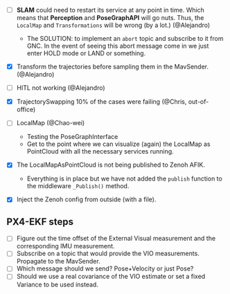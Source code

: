 - [ ] **SLAM** could need to restart its service at any point in time. Which means that **Perception** and **PoseGraphAPI** will go nuts. Thus, the `LocalMap` and `Transformations` will be wrong (by a lot.) (@Alejandro)
	- The SOLUTION: to implement an `abort` topic and subscribe to it from GNC. In the event of seeing this abort message come in we just enter HOLD mode or LAND or something.
- [x] Transform the trajectories before sampling them in the MavSender. (@Alejandro)
- [ ] HITL not working (@Alejandro)
- [x] TrajectorySwapping 10% of the cases were failing (@Chris, out-of-office)
- [ ] LocalMap (@Chao-wei)
	- Testing the PoseGraphInterface 
	- Get to the point where we can visualize (again) the LocalMap as PointCloud with all the necessary services running.
- [x] The LocalMapAsPointCloud is not being published to Zenoh AFIK.
	- Everything is in place but we have not added the `publish` function to the middleware `_Publish()` method. 
- [x] Inject the Zenoh config from outside (with a file).


## PX4-EKF steps

- [ ] Figure out the time offset of the External Visual measurement and the corresponding IMU measurement.
- [ ] Subscribe on a topic that would provide the VIO measurements. Propagate to the MavSender.
- [ ] Which message should we send? Pose+Velocity or just Pose?
- [ ] Should we use a real covariance of the VIO estimate or set a fixed Variance to be used instead.